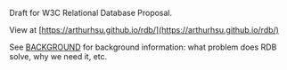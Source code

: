 Draft for W3C Relational Database Proposal.

View at [https://arthurhsu.github.io/rdb/](https://arthurhsu.github.io/rdb/)

See [BACKGROUND](https://github.com/arthurhsu/rdb/blob/master/BACKGROUND.md) for
background information: what problem does RDB solve, why we need it, etc.
